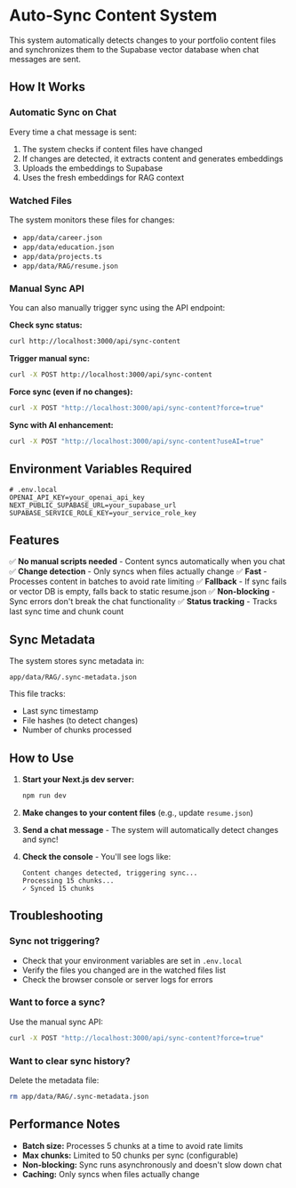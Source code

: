 # Auto-Sync Content System

This system automatically detects changes to your portfolio content files and synchronizes them to the Supabase vector database when chat messages are sent.

## How It Works

### Automatic Sync on Chat
Every time a chat message is sent:
1. The system checks if content files have changed
2. If changes are detected, it extracts content and generates embeddings
3. Uploads the embeddings to Supabase
4. Uses the fresh embeddings for RAG context

### Watched Files
The system monitors these files for changes:
- `app/data/career.json`
- `app/data/education.json`
- `app/data/projects.ts`
- `app/data/RAG/resume.json`

### Manual Sync API
You can also manually trigger sync using the API endpoint:

**Check sync status:**
```bash
curl http://localhost:3000/api/sync-content
```

**Trigger manual sync:**
```bash
curl -X POST http://localhost:3000/api/sync-content
```

**Force sync (even if no changes):**
```bash
curl -X POST "http://localhost:3000/api/sync-content?force=true"
```

**Sync with AI enhancement:**
```bash
curl -X POST "http://localhost:3000/api/sync-content?useAI=true"
```

## Environment Variables Required

```env
# .env.local
OPENAI_API_KEY=your_openai_api_key
NEXT_PUBLIC_SUPABASE_URL=your_supabase_url
SUPABASE_SERVICE_ROLE_KEY=your_service_role_key
```

## Features

✅ **No manual scripts needed** - Content syncs automatically when you chat
✅ **Change detection** - Only syncs when files actually change
✅ **Fast** - Processes content in batches to avoid rate limiting
✅ **Fallback** - If sync fails or vector DB is empty, falls back to static resume.json
✅ **Non-blocking** - Sync errors don't break the chat functionality
✅ **Status tracking** - Tracks last sync time and chunk count

## Sync Metadata

The system stores sync metadata in:
```
app/data/RAG/.sync-metadata.json
```

This file tracks:
- Last sync timestamp
- File hashes (to detect changes)
- Number of chunks processed

## How to Use

1. **Start your Next.js dev server:**
   ```bash
   npm run dev
   ```

2. **Make changes to your content files** (e.g., update `resume.json`)

3. **Send a chat message** - The system will automatically detect changes and sync!

4. **Check the console** - You'll see logs like:
   ```
   Content changes detected, triggering sync...
   Processing 15 chunks...
   ✓ Synced 15 chunks
   ```

## Troubleshooting

### Sync not triggering?
- Check that your environment variables are set in `.env.local`
- Verify the files you changed are in the watched files list
- Check the browser console or server logs for errors

### Want to force a sync?
Use the manual sync API:
```bash
curl -X POST "http://localhost:3000/api/sync-content?force=true"
```

### Want to clear sync history?
Delete the metadata file:
```bash
rm app/data/RAG/.sync-metadata.json
```

## Performance Notes

- **Batch size:** Processes 5 chunks at a time to avoid rate limits
- **Max chunks:** Limited to 50 chunks per sync (configurable)
- **Non-blocking:** Sync runs asynchronously and doesn't slow down chat
- **Caching:** Only syncs when files actually change

